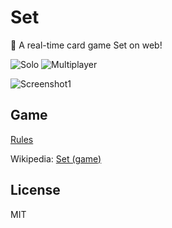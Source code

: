 # Set

🎰 A real-time card game Set on web!

![Solo](https://img.shields.io/badge/solo-finished-green.svg)
![Multiplayer](https://img.shields.io/badge/multiplayer-in%20develop-orange.svg)

![Screenshot1](https://cloud.githubusercontent.com/assets/11247099/19827713/9f149b54-9de5-11e6-802b-4fe9fb69a240.png)

## Game

[Rules](https://set.antnf.com/help)

Wikipedia: [Set (game)][1]

[1]: https://en.wikipedia.org/wiki/Set_(game)

## License
MIT
